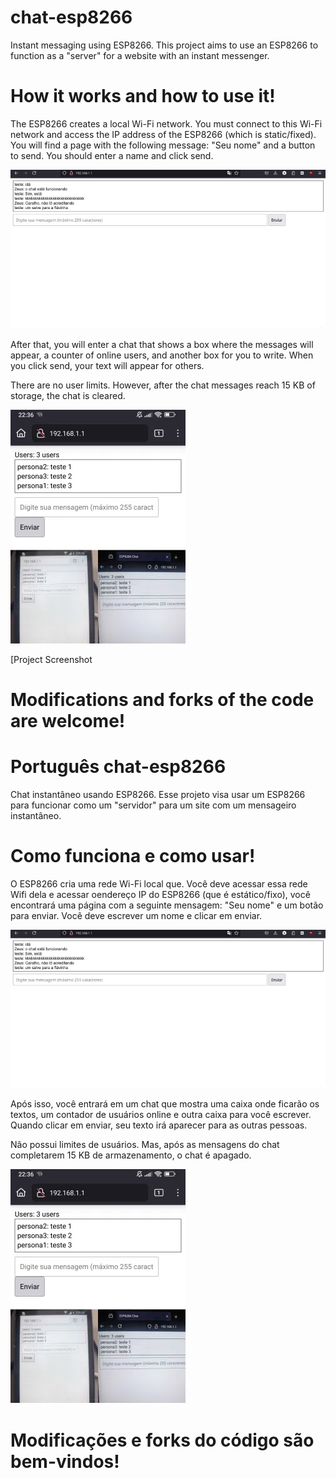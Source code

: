 
# chat-esp8266
Instant messaging using ESP8266.
This project aims to use an ESP8266 to function as a "server" for a website with an instant messenger.

# How it works and how to use it!
The ESP8266 creates a local Wi-Fi network. You must connect to this Wi-Fi network and access the IP address of the ESP8266 (which is static/fixed). You will find a page with the following message: "Seu nome" and a button to send. You should enter a name and click send.

![Print](https://github.com/Zeus-animi/chat-esp8266/blob/b189c41f32361d53457cfcb2be183be37deafe5c/Captura_de_ecra_2024-10-04_18-00-28.png)


After that, you will enter a chat that shows a box where the messages will appear, a counter of online users, and another box for you to write. When you click send, your text will appear for others.

There are no user limits. However, after the chat messages reach 15 KB of storage, the chat is cleared.

![Print](https://github.com/Zeus-animi/chat-esp8266/blob/9a3c6dcb538c21b9b71d56795f09db61acbfcae1/IMG_20241004_223703.png)

[Project Screenshot

# Modifications and forks of the code are welcome!

# Português chat-esp8266
Chat instantâneo usando ESP8266.
Esse projeto visa usar um ESP8266 para funcionar como um "servidor" para um site com um mensageiro instantâneo.

# Como funciona e como usar!
O ESP8266 cria uma rede Wi-Fi local que. Você deve acessar essa rede Wifi dela e acessar oendereço IP do ESP8266 (que é estático/fixo), você encontrará uma página com a seguinte mensagem: "Seu nome" e um botão para enviar. Você deve escrever um nome e clicar em enviar.

![Print do projeto](https://github.com/Zeus-animi/chat-esp8266/blob/b189c41f32361d53457cfcb2be183be37deafe5c/Captura_de_ecra_2024-10-04_18-00-28.png)

Após isso, você entrará em um chat que mostra uma caixa onde ficarão os textos, um contador de usuários online e outra caixa para você escrever. Quando clicar em enviar, seu texto irá aparecer para as outras pessoas.

Não possui limites de usuários. Mas, após as mensagens do chat completarem 15 KB de armazenamento, o chat é apagado.

![Print do projeto](https://github.com/Zeus-animi/chat-esp8266/blob/9a3c6dcb538c21b9b71d56795f09db61acbfcae1/IMG_20241004_223703.png)

# Modificações e forks do código são bem-vindos!
